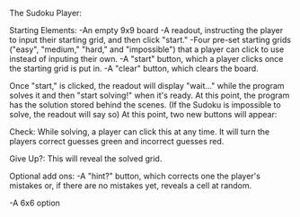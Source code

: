 The Sudoku Player:

Starting Elements:
-An empty 9x9 board
-A readout, instructing the player to input their starting grid, and then click "start."
-Four pre-set starting grids ("easy", "medium," "hard," and "impossible") that a player can click to use instead of inputing their own.
-A "start" button, which a player clicks once the starting grid is put in.
-A "clear" button, which clears the board.

Once "start," is clicked, the readout will display "wait..." while the program solves it and then "start solving!" when it's ready. At this point, the program has the solution stored behind the scenes. (If the Sudoku is impossible to solve, the readout will say so) At this point, two new buttons will appear:

Check: While solving, a player can click this at any time. It will turn the players correct guesses green and incorrect guesses red.

Give Up?: This will reveal the solved grid.


Optional add ons:
-A "hint?" button, which corrects one the player's mistakes or, if there are no mistakes yet, reveals a cell at random.

-A 6x6 option
